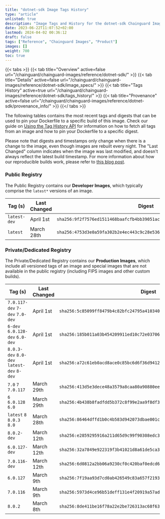 ```yaml
---
title: "dotnet-sdk Image Tags History"
type: "article"
unlisted: true
description: "Image Tags and History for the dotnet-sdk Chainguard Image"
date: 2023-06-22T11:07:52+02:00
lastmod: 2024-04-02 00:36:12
draft: false
tags: ["Reference", "Chainguard Images", "Product"]
images: []
weight: 700
toc: true
---
```


{{< tabs >}}
{{< tab title="Overview" active=false url="/chainguard/chainguard-images/reference/dotnet-sdk/" >}}
{{< tab title="Details" active=false url="/chainguard/chainguard-images/reference/dotnet-sdk/image_specs/" >}}
{{< tab title="Tags History" active=true url="/chainguard/chainguard-images/reference/dotnet-sdk/tags_history/" >}}
{{< tab title="Provenance" active=false url="/chainguard/chainguard-images/reference/dotnet-sdk/provenance_info/" >}}
{{</ tabs >}}

The following tables contains the most recent tags and digests that can be used to pin your Dockerfile to a specific build of this image. Check our guide on [Using the Tag History API](/chainguard/chainguard-images/using-the-tag-history-api/) for information on how to fetch all tags from an image and how to pin your Dockerfile to a specific digest.

Please note that digests and timestamps only change when there is a change to the image, even though images are rebuilt every night. The "Last Changed" column indicates when the image was last modified, and doesn't always reflect the latest build timestamp. For more information about how our reproducible builds work, please refer to [this blog post](https://www.chainguard.dev/unchained/reproducing-chainguards-reproducible-image-builds).

### Public Registry
The Public Registry contains our **Developer Images**, which typically comprise the `latest*` versions of an image.

| Tag (s)       | Last Changed | Digest                                                                    |
|---------------|--------------|---------------------------------------------------------------------------|
|  `latest-dev` | April 1st    | `sha256:9f2f7576ed1511468baafcfb4bb39051ac93090c067b5f45562b3791a7db40d4` |
|  `latest`     | March 28th   | `sha256:4753d3e0a59fa302b2e4ec443c9c28e53627bbf969abd7617b6af48d22baefba` |


### Private/Dedicated Registry
The Private/Dedicated Registry contains our **Production Images**, which include all versioned tags of an image and special images that are not available in the public registry (including FIPS images and other custom builds).

| Tag (s)                                     | Last Changed | Digest                                                                    |
|---------------------------------------------|--------------|---------------------------------------------------------------------------|
|  `7.0.117-dev` `7-dev` `7.0-dev`            | April 1st    | `sha256:5c85099ff8479b4c82bfc24795a410340c35bd2afb767dcde9454602c0b782fa` |
|  `6-dev` `6.0.128-dev` `6.0-dev`            | April 1st    | `sha256:185b011a03b454209911ed10c72e03706f4b299e826da0140ce8a1373c790c06` |
|  `8.0.3-dev` `8.0-dev` `latest-dev` `8-dev` | April 1st    | `sha256:a72c61eb0acd8ace0c85bc6d6f36d94128e488c31619516d000ae297359ce5be` |
|  `7.0` `7` `7.0.117`                        | March 29th   | `sha256:413d5e3dece48a3579a8caa80a90880ee1bcf0be336f363273bae87bd1f0c859` |
|  `6` `6.0.128` `6.0`                        | March 29th   | `sha256:4b438b8fadfdd5b372c8f99e2aa9f8df3a916e85cde728ea688aede3e175caa7` |
|  `latest` `8` `8.0.3` `8.0`                 | March 28th   | `sha256:86464dffd1b0c4b583d942073dbae001ce2ec95318eb7faf98654e7425eab146` |
|  `8.0.2-dev`                                | March 12th   | `sha256:e2859295916a211d65d9c99f90308edc3f7e58fb74d8bdc8068a33c1858a4643` |
|  `6.0.127-dev`                              | March 12th   | `sha256:32a7849e922319f3b41021d8a61de5ca3ea1e9a94514a4e2101ef8a114eb0f59` |
|  `7.0.116-dev`                              | March 12th   | `sha256:6d0812a2bb06a9230cf0c420baf0edcd60e5c6e3b7294efcd8c3013f2a1e05fd` |
|  `6.0.127`                                  | March 9th    | `sha256:7f19aa93d7cd0ab426549c83a657f21937fef8a09a7617f1891a9f0d16bbb9a6` |
|  `7.0.116`                                  | March 9th    | `sha256:5973d4ce96b51deff131e4f20919a57ad7e47324b3f17a4e9c02915c92e611db` |
|  `8.0.2`                                    | March 8th    | `sha256:8de411be16f78a22e2be726313ac68f635b827a007ac86804dec90f90e29b2e0` |

